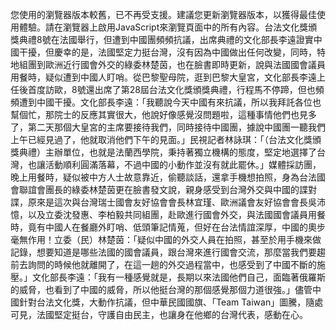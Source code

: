 您使用的瀏覽器版本較舊，已不再受支援。建議您更新瀏覽器版本，以獲得最佳使用體驗。請在瀏覽器上啟用JavaScript來瀏覽頁面中的所有內容。台法文化獎頒獎典禮8號在法國舉行，但遭到中國團頻頻抗議，出席典禮的文化部長李遠證實中國干擾，但慶幸的是，法國堅定力挺台灣，沒有因為中國做出任何改變，同時，特地組團到歐洲近行國會外交的綠委林楚茵，也在臉書即時更新，說與法國國會議員用餐時，疑似遭到中國人盯哨。從巴黎聖母院，逛到巴黎大皇宮，文化部長李遠上任後首度訪歐，8號還出席了第28屆台法文化獎頒獎典禮，行程馬不停蹄，但也頻頻遭到中國干擾。文化部長李遠：「我聽說今天中國有來抗議，所以我拜託各位也幫個忙，那院士的反應其實很大，他說好像感覺沒問題啦，這種事情他們也見多了，第二天那個大皇宮的主席要接待我們，同時接待中國團，據說中國團一聽我們上午已經見過了，他就取消他們下午的見面。」民視記者林詠琪：「（台法文化獎頒獎典禮）主辦單位，也就是法蘭西學院，秉持著獨立機構的態度，堅定地選擇了台灣，也讓活動順利圓滿落幕，不過中國的小動作並沒有就此罷休。」媒體採訪團，晚上用餐時，疑似被中方人士故意靠近，偷聽談話，還拿手機想拍照，身為台法國會聯誼會團長的綠委林楚茵更在臉書發文說，親身感受到台灣外交與中國的諜對諜，原來是這次與台灣瑞士國會友好協會會長林宜瑾、歐洲議會友好協會會長吳沛憶，以及立委沈發惠、李柏毅共同組團，赴歐進行國會外交，與法國國會議員用餐時，竟有中國人在餐廳外盯哨、低頭筆記情蒐，但好在台法情誼深厚，中國的奧步毫無作用！立委（民）林楚茵：「疑似中國的外交人員在拍照，甚至於用手機來做記錄，想要知道是哪些法國的國會議員，跟台灣來進行國會交流，那麼當我們要趨前去詢問的時候他就離開了，在這一趟的外交過程當中，也感受到了中國不斷的施壓。」文化部長李遠：「我有一種感覺就是，長期以來法國他們自己，面臨著俄羅斯的威脅，也看到了中國的威脅，所以他挺台灣的那個感覺那個力道很強。」儘管中國針對台法文化獎，大動作抗議，但中華民國國旗、「Team Taiwan」圖騰，隨處可見，法國堅定挺台，守護自由民主，也讓身在他鄉的台灣代表，感動在心。